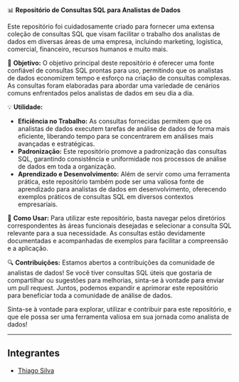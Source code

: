 📊 **Repositório de Consultas SQL para Analistas de Dados**

Este repositório foi cuidadosamente criado para fornecer uma extensa coleção de consultas SQL que visam facilitar o trabalho dos analistas de dados em diversas áreas de uma empresa, incluindo marketing, logística, comercial, financeiro, recursos humanos e muito mais.

🎯 **Objetivo:**
O objetivo principal deste repositório é oferecer uma fonte confiável de consultas SQL prontas para uso, permitindo que os analistas de dados economizem tempo e esforço na criação de consultas complexas. As consultas foram elaboradas para abordar uma variedade de cenários comuns enfrentados pelos analistas de dados em seu dia a dia.

💡 **Utilidade:**
- **Eficiência no Trabalho:** As consultas fornecidas permitem que os analistas de dados executem tarefas de análise de dados de forma mais eficiente, liberando tempo para se concentrarem em análises mais avançadas e estratégicas.
- **Padronização:** Este repositório promove a padronização das consultas SQL, garantindo consistência e uniformidade nos processos de análise de dados em toda a organização.
- **Aprendizado e Desenvolvimento:** Além de servir como uma ferramenta prática, este repositório também pode ser uma valiosa fonte de aprendizado para analistas de dados em desenvolvimento, oferecendo exemplos práticos de consultas SQL em diversos contextos empresariais.

🚀 **Como Usar:**
Para utilizar este repositório, basta navegar pelos diretórios correspondentes às áreas funcionais desejadas e selecionar a consulta SQL relevante para a sua necessidade. As consultas estão devidamente documentadas e acompanhadas de exemplos para facilitar a compreensão e a aplicação.

🔍 **Contribuições:**
Estamos abertos a contribuições da comunidade de analistas de dados! Se você tiver consultas SQL úteis que gostaria de compartilhar ou sugestões para melhorias, sinta-se à vontade para enviar um pull request. Juntos, podemos expandir e aprimorar este repositório para beneficiar toda a comunidade de análise de dados.

Sinta-se à vontade para explorar, utilizar e contribuir para este repositório, e que ele possa ser uma ferramenta valiosa em sua jornada como analista de dados!

---
## **Integrantes**
- [Thiago Silva](https://www.linkedin.com/in/thiagosilvafarias/)
